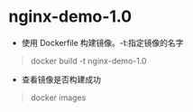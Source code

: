# nginx-demo-1.0
* 使用 Dockerfile 构建镜像。-t:指定镜像的名字
> docker build -t nginx-demo-1.0
* 查看镜像是否构建成功
> docker images
